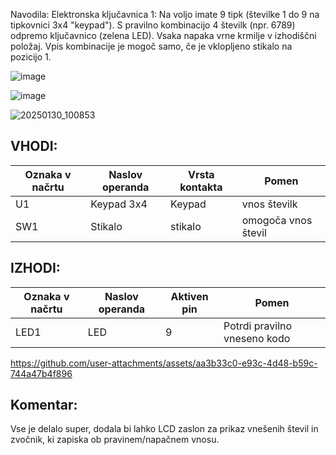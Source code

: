 Navodila: Elektronska ključavnica 1: Na voljo imate 9 tipk (številke 1 do 9 na tipkovnici 3x4 "keypad"). S pravilno kombinacijo 4 številk (npr. 6789) odpremo ključavnico (zelena LED). Vsaka napaka vrne krmilje v izhodiščni položaj. Vpis kombinacije je mogoč samo, če je vklopljeno stikalo na pozicijo 1.

![image](https://github.com/user-attachments/assets/8f36490f-21ab-451f-8f55-08405f0daa63)

![image](https://github.com/user-attachments/assets/a0f9a91d-16ba-44cf-bd03-f1f794378c98)

![20250130_100853](https://github.com/user-attachments/assets/60227aaf-215d-4c14-9ab0-0d5c0ff8b692)

## VHODI:

| Oznaka v načrtu | Naslov operanda | Vrsta kontakta     | Pomen                                  |
|-----------------|----------------|--------------------|----------------------------------------|
| U1             | Keypad 3x4      | Keypad            | vnos številk|
| SW1            | Stikalo         | stikalo  | omogoča vnos števil      |

## IZHODI:

| Oznaka v načrtu | Naslov operanda | Aktiven pin | Pomen                         |
|-----------------|----------------|-------------|-------------------------------|
| LED1           | LED            | 9           | Potrdi pravilno vneseno kodo |

https://github.com/user-attachments/assets/aa3b33c0-e93c-4d48-b59c-744a47b4f896

## Komentar:
Vse je delalo super, dodala bi lahko LCD zaslon za prikaz vnešenih števil in zvočnik, ki zapiska ob pravinem/napačnem vnosu. 
